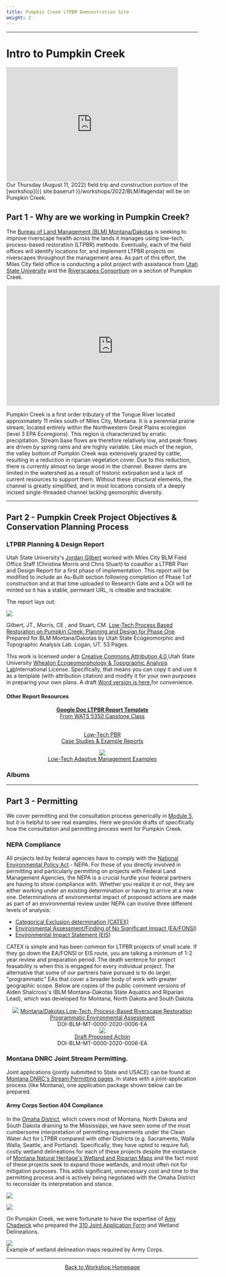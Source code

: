 ```yaml
---
title: Pumpkin Creek LTPBR Demonstration Site
weight: 2
---
```



----
# Intro to Pumpkin Creek

<div class="float-right">
<iframe src="https://www.google.com/maps/embed?pb=!1m26!1m12!1m3!1d148251.83648686708!2d-105.7937925080797!3d46.33200772602325!2m3!1f0!2f0!3f0!3m2!1i1024!2i768!4f13.1!4m11!3e0!4m5!1s0x533a74406ac7caa9%3A0x4a90b94e8bbe51dc!2sBureau%20of%20Land%20Management%20Miles%20City%20Field%20Office%2C%20111%20Garryowen%20Rd%2C%20Miles%20City%2C%20MT%2059301!3m2!1d46.3979812!2d-105.86413859999999!4m3!3m2!1d46.2132751!2d-105.67494959999999!5e1!3m2!1sen!2sus!4v1659479357933!5m2!1sen!2sus" width="450" height="300" style="border:0;" allowfullscreen="" loading="lazy" referrerpolicy="no-referrer-when-downgrade"></iframe>
</div> Our Thursday (August 11, 2022) field trip and construction portion of the [workshop]({{ site.baserurl }}/workshops/2022/BLM/#agenda) will be on Pumpkin Creek.



## Part 1 - Why are we working in Pumpkin Creek?

The [Bureau of Land Management (BLM) Montana/Dakotas](https://www.blm.gov/montana-dakotas) is seeking to improve riverscape health across the lands it manages using low-tech, process-based restoration (LTPBR) methods. Eventually, each of the field offices will identify locations for, and implement LTPBR projects on riverscapes throughout the management area. As part of this effort, the Miles City field office is conducting a pilot project with assistance from [Utah State University](http://restoration.usu.edu) and the [Riverscapes Consortium](http://riverscapes.xyz) on a section of Pumpkin Creek.  

<div class="responsive-embed">
<iframe width="560" height="315" src="https://www.youtube.com/embed/lq3X_rOOpYQ" title="YouTube video player" frameborder="0" allow="accelerometer; autoplay; clipboard-write; encrypted-media; gyroscope; picture-in-picture" allowfullscreen></iframe>
</div>

Pumpkin Creek is a first order tributary of the Tongue River located approximately 11 miles south of Miles City, Montana. It is a perennial prairie stream, located entirely within the Northwestern Great Plains ecoregion (level 3 EPA Ecoregions). This region is characterized by erratic precipitation. Stream base flows are therefore relatively low, and peak flows are driven by spring rains and are highly variable. Like much of the region, the valley bottom of Pumpkin Creek was extensively grazed by cattle, resulting in a reduction in riparian vegetation cover. Due to this reduction, there is currently almost no large wood in the channel. Beaver dams are limited in the watershed as a result of historic extirpation and a lack of current resources to support them. Without these structural elements, the channel is greatly simplified, and in most locations consists of a deeply incised single-threaded channel lacking geomorphic diversity.  






-------
## Part 2 - Pumpkin  Creek Project Objectives & Conservation Planning Process

### LTPBR Planning & Design Report

Utah State University's [Jordan Gilbert](https://www.researchgate.net/profile/Jordan-Gilbert-3) worked with Miles City BLM Field Office Staff (Christina Morris and Chris Stuart) to coauthor a LTPBR Plan and Design Report for a first phase of implementation. This report will be modified to include an As-Built section following completion of Phase 1 of construction and at that time uploaded to Research Gate and a DOI will be minted so it has a stable, permeant URL, is citeable and trackable. 

The report lays out:

<a href="https://s3.us-west-2.amazonaws.com/etalweb.joewheaton.org/RestorationConsortium/Workshops/2022/BLM/Pumpkin_Creek_restoration_design.pdf"><img class="float-right" src="{{ site.baseurl }}/assets/images/workshops/2022/PumpkinDesign.png"></a>


<i class="fa fa-file-pdf-o" aria-hidden="true"></i> Gilbert, JT., Morris, CE , and Stuart, CM. [Low-Tech Process Based Restoration on Pumpkin Creek:  Planning and Design for Phase One](https://s3.us-west-2.amazonaws.com/etalweb.joewheaton.org/RestorationConsortium/Workshops/2022/BLM/Pumpkin_Creek_restoration_design.pdf). Prepared for BLM Montana/Dakotas by Utah State Ecogeomorphic and Topographic Analysis Lab. Logan, UT. 53 Pages. 

This work is licensed under a [<i class="fa fa-creative-commons" aria-hidden="true"></i> Creative Commons Attribution 4.0 ](https://creativecommons.org/)  Utah State University [Wheaton Ecogeomorphology & Topographic Analysis Lab](http://etal.joewheaton.org)International License. Specifically, that means you can copy it and use it as a template (with attribution citation) and modify it for your own purposes in preparing your own plans. A draft [Word version is here <i class="fa fa-file-word-o" aria-hidden="true"></i>](https://s3.us-west-2.amazonaws.com/etalweb.joewheaton.org/RestorationConsortium/Workshops/2022/BLM/Pumpkin_Creek_restoration_design.docx)  for convenience.

#### Other Report Resources

<div align="center">

<a class="hollow button" href="http://capstone.restoration.usu.edu/Course_Topics/WATS_5350/Low-Tech/Projects/birch/birchplanning.html#report-template"> <b>Google Doc LTPBR Report Template</b> <br> From WATS 5350 Capstone Class  <i class="fa fa-file-text" aria-hidden="true"></i> </a>

<a class="hollow button" href="{{ site.baseurl }}/resources/casestudies"><i class="fa fa-weixin" aria-hidden="true"></i> <br> Low-Tech PBR<br> Case Studies & Example Reports<br></a>

<a class="hollow button" href="{{ site.baseurl }}/resources/adaptivemgt"><img src="{{ site.baseurl }}/assets/images/AM_Loop_40_Orange.png"> <br> Low-Tech Adaptive Management Examples<br></a>
</div>

### Albums



-----------
## Part 3 - Permitting

We cover permitting and the consultation process generically in [Module 5](http://lowtechpbr.restoration.usu.edu/workshops/2020/SGI/Modules/module5#c-consultation--permitting), but it is helpful to see real examples.  Here we provide drafts of specifically how the consultation and permitting process went for Pumpkin Creek.

### NEPA Compliance
All projects led by federal agencies have to comply with the [National Environmental Policy Act](https://www.doi.gov/nepa) - NEPA. For those of you directly involved in permitting and particularly permitting on projects with Federal Land Management Agencies, the NEPA is a crucial hurdle your federal partners are having to show compliance with. Whether you realize it or not, they are either working under an existing determination or having to arrive at a new one. Determinations of environmental impact of proposed actions are made as part of an environmental review under NEPA can involve three different levels of analysis:

- [Categorical Exclusion determination (CATEX)](https://www.epa.gov/nepa/national-environmental-policy-act-review-process#CATEX)
- [Environmental Assessment/Finding of No Significant Impact (EA/FONSI)](https://www.epa.gov/nepa/national-environmental-policy-act-review-process#ea)
- [Environmental Impact Statement (EIS)](https://www.epa.gov/nepa/national-environmental-policy-act-review-process#EIS)

CATEX is simple and has been common for LTPBR projects of small scale.  If they go down the EA/FONSI or EIS route, you are talking a minimum of 1-2 year review and preparation period. The death sentence for project feasability is when this is engaged for every individual project. The alternative that some of our partners have pursued is to do larger, "programmatic" EAs that cover a broader body of work with greater geographic scope. Below are copies of the public comment versions of Alden Shalcross's (BLM Montana-Dakotas State Aquatics and Riparian Lead), which was developed for Montana, North Dakota and South Dakota.

<div class="row small-up-2 medium-up-2 large-up-2" align="center">

  <div class="column column-block">
    <a href="https://s3.us-west-2.amazonaws.com/etalweb.joewheaton.org/RestorationConsortium/Workshops/2022/BLM/Draft+Proposed+Action+Riverscape+Restoration+July+2020.pdf"><img src="{{ site.baseurl }}/assets/images/workshops/2022/BLM_NEPA1.png"></a>
    <a href="https://s3.us-west-2.amazonaws.com/etalweb.joewheaton.org/RestorationConsortium/Workshops/2022/BLM/Draft+Proposed+Action+Riverscape+Restoration+July+2020.pdf">Montana/Dakotas Low-Tech, Process-Based Riverscape Restoration Programmatic Environmental Assessment</a><br> DOI-BLM-MT-0000-2020-0006-EA 

  </div>

  <div class="column column-block">
    <a href="https://s3.us-west-2.amazonaws.com/etalweb.joewheaton.org/RestorationConsortium/Workshops/2022/BLM/Draft+Proposed+Action+Riverscape+Restoration+July+2020.pdf"><img src="{{ site.baseurl }}/assets/images/workshops/2022/BLM_NEPA2.png"></a><br>
    <a href="https://s3.us-west-2.amazonaws.com/etalweb.joewheaton.org/RestorationConsortium/Workshops/2022/BLM/Draft+Proposed+Action+Riverscape+Restoration+July+2020.pdf">Draft Proposed Action</a><br> DOI-BLM-MT-0000-2020-0006-EA 

  </div>


</div>

### Montana DNRC Joint Stream Permitting. 

Joint applications (jointly submitted to State and USACE) can be found at [Montana DNRC's Stream Permitting pages](http://dnrc.mt.gov/divisions/cardd/conservation-districts/the-310-law). In states with a joint-application process (like Montana), one application package shown below can be prepared.

#### Army Corps Section 404 Compliance

In the [Omaha District](https://www.nwo.usace.army.mil/Missions/Regulatory-Program.aspx), which covers most of Montana, North Dakota and South Dakota draining to the Mississippi, we have seen some of the most cumbersome interpretation of permitting requirements under the Clean Water Act for LTPBR compared with other Districts (e.g. Sacramento, Walla Walla, Seattle, and Portland). Specifically, they have opted to require full, costly wetland delineations for each of these projects despite the existance of [Montana Natural Heritage's Wetland and Riparian Maps](https://mtnhp.org/nwi/) and the fact most of these projects seek to expand those wetlands, and most often not for mitigation purposes. This adds significant, unnecessary cost and time to the permitting process and is actively being negotiated with the Omaha District to reconsider its interpretation and stance.

<a href="https://www.usace.army.mil/Contact/Unit-Websites/"><img  src="https://www.usace.army.mil/portals/2/180605-A-RO090-002.png"></a>

<a href="https://s3.us-west-2.amazonaws.com/etalweb.joewheaton.org/RestorationConsortium/Workshops/2022/BLM/AR+Delineation_PumpkinCk_5_12_22_Draft.pdf"><img class="float-right" src="{{ site.baseurl }}/assets/images/workshops/2022/permit.png"></a>

On Pumpkin Creek, we were fortunate to have the expertise of  [Amy Chadwick](https://www.greatwesteng.com/team-member/amy-chadwick/) who prepared the [310 Joint Application Form](http://dnrc.mt.gov/divisions/cardd/conservation-districts/the-310-law) and Wetland Delineations.


<a href="https://s3.us-west-2.amazonaws.com/etalweb.joewheaton.org/RestorationConsortium/Workshops/2022/BLM/AR+Delineation_PumpkinCk_5_12_22_Draft.pdf"><img  src="{{ site.baseurl }}/assets/images/workshops/2022/wetland.png"></a>
<br>Example of wetland delineation maps required by Army Corps.


-----

<div align="center">
<a class="button" href="{{ site.baserurl }}/workshops/2022/BLM/"><i class="fa fa-leaf" aria-hidden="true"></i> Back to Workshop Homepage</a> 
</div>





